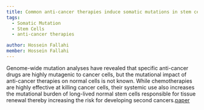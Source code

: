 ```yaml
---
title: Common anti-cancer therapies induce somatic mutations in stem cells of healthy tissue
tags:
  - Somatic Mutation
  - Stem Cells
  - anti-cancer therapies 

author: Hossein Fallahi
member: Hossein Fallahi
---
```

Genome-wide mutation analyses have revealed that specific anti-cancer drugs are highly mutagenic to cancer cells, but the mutational impact of anti-cancer therapies on normal cells is not known.
While chemotherapies are highly effective at killing cancer cells, their systemic use also increases the mutational burden of long-lived normal stem cells responsible for tissue renewal thereby increasing the risk for developing second cancers.[paper](https://www.nature.com/articles/s41467-022-33663-5)
